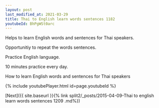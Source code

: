 ```yaml
---
layout: post
last_modified_at: 2021-03-29
title: Thai to English learn words sentences 1182 
youtubeId: BhPgWSt0arc
---
```

 
 
Helps to learn English words and sentences for Thai speakers.

Opportunitiy to repeat the words sentences. 

Practice English language. 
 
10 minutes practice every day. 
 
How to learn English words and sentences for Thai speakers 
 
{% include youtubePlayer.html id=page.youtubeId %}
 
 
[Next]({{ site.baseurl }}{% link  split2/_posts/2015-04-09-Thai to english learn words sentences 1209 .md%})
 
